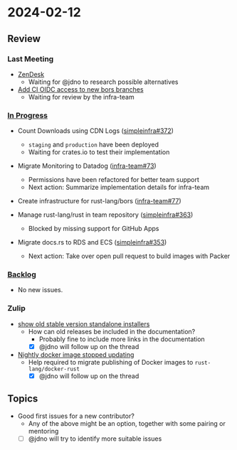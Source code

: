 # 2024-02-12

## Review

### Last Meeting

- [ZenDesk](https://rust-lang.zulipchat.com/#narrow/stream/242791-t-infra/topic/ZenDesk)
    - Waiting for @jdno to research possible alternatives
- [Add CI OIDC access to new bors branches](https://github.com/rust-lang/simpleinfra/pull/355)
    - Waiting for review by the infra-team

### [In Progress](https://github.com/orgs/rust-lang/projects/24/views/1)

- Count Downloads using CDN Logs ([simpleinfra#372](https://github.com/rust-lang/simpleinfra/issues/372))
    - `staging` and `production` have been deployed
    - Waiting for crates.io to test their implementation

- Migrate Monitoring to Datadog ([infra-team#73](https://github.com/rust-lang/infra-team/issues/73))
    - Permissions have been refactored for better team support
    - Next action: Summarize implementation details for infra-team

- Create infrastructure for rust-lang/bors ([infra-team#77](https://github.com/rust-lang/infra-team/issues/77))

- Manage rust-lang/rust in team repository ([simpleinfra#363](https://github.com/rust-lang/simpleinfra/issues/363))
    - Blocked by missing support for GitHub Apps

- Migrate docs.rs to RDS and ECS ([simpleinfra#353](https://github.com/rust-lang/simpleinfra/issues/353))
    - Next action: Take over open pull request to build images with Packer

### [Backlog](https://github.com/orgs/rust-lang/projects/24/views/1)

- No new issues.

### Zulip

- [show old stable version standalone installers](https://rust-lang.zulipchat.com/#narrow/stream/242791-t-infra/topic/show.20old.20stable.20version.20standalone.20installers)
    - How can old releases be included in the documentation?
        - Probably fine to include more links in the documentation
        - [x] @jdno will follow up on the thread
- [Nightly docker image stopped updating](https://rust-lang.zulipchat.com/#narrow/stream/242791-t-infra/topic/Nightly.20docker.20images.20stopped.20updating)
    - Help required to migrate publishing of Docker images to `rust-lang/docker-rust`
        - [x] @jdno will follow up on the thread

## Topics

- Good first issues for a new contributor?
    - Any of the above might be an option, together with some pairing or mentoring
    - [ ] @jdno will try to identify more suitable issues

